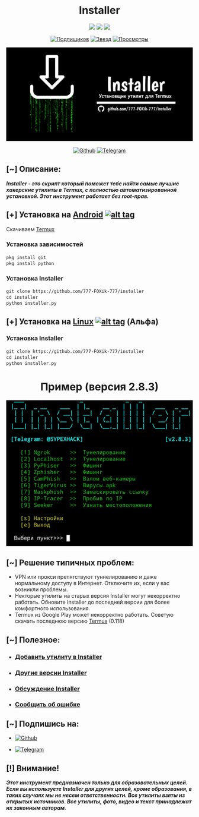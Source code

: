 <h1 align="center">Installer</h1>

<p align="center">
  <img src="https://img.shields.io/badge/Версия-2.9.1-cyan?style=flat-square">
  <img src="https://img.shields.io/badge/Написано%20на-Python-blue?style=flat-square">
  <img src="https://img.shields.io/badge/Поддерживается%3F-Да-green?style=flat-square">
</p>
<p align="center">
<a href="https://github.com/777-FOXik-777"><img title="Подпищиков" src="https://img.shields.io/github/followers/777-FOXik-777?color=red&style=flat-square"></a>
<a href="https://github.com/777-FOXik-777"><img title="Звезд" src="https://img.shields.io/github/stars/777-FOXik-777/installer?color=yellow&lstyle=flat-square"></a>
<a href="https://github.com/777-FOXik-777"><img title="Просмотры" src="https://img.shields.io/github/watchers/777-FOXik-777/installer?color=blue&style=flat-square"></a>
</p>

![Installer](https://github.com/777-FOXik-777/installer/blob/main/image/logo-installer.jpg)

<p align="center">
<a href="https://github.com/777-FOXik-777"><img title="Github" src="https://img.shields.io/badge/Github-777%7EFOXik%7E777-indigo?style=for-the-badge&logo=github"></a>
<a href="https://t.me/+1MZLhFv1sMJjZmFi"><img title="Telegram" src="https://img.shields.io/badge/Telegram-SYPEXHACK-blue?style=for-the-badge&logo=telegram"></a>
</p>


## [~] Описание:

***Installer - это скрипт который поможет тебе найти самые лучшие хакерские утилиты в Termux,
с полностью автоматизированной установкой. Этот инструмент работает без root-прав.***


## [+] Установка на [Android](https://wikipedia.org/wiki/Android) [![alt tag](https://cdn1.iconfinder.com/data/icons/logotypes/32/android-32.png)](https://fr.wikipedia.org/wiki/Android)
 
Скачиваем [Termux](https://t.me/SYPEXHACK_fail/51)

### Установка зависимостей

```
pkg install git
pkg install python
``` 

### Установка Installer

``` 
git clone https://github.com/777-FOXik-777/installer
cd installer
python installer.py
``` 

## [+] Установка на [Linux](https://wikipedia.org/wiki/Linux) [![alt tag](http://icons.iconarchive.com/icons/dakirby309/simply-styled/32/OS-Linux-icon.png)](https://fr.wikipedia.org/wiki/Linux) (Альфа)

### Установка Installer

```
git clone https://github.com/777-FOXik-777/installer
cd installer
python installer.py
```
<h1 align="center">Пример (версия 2.8.3)</h1>

![Installer](https://github.com/777-FOXik-777/installer/blob/main/image/Screenshot_installer1.jpg)

## [~] Решение типичных проблем:

- VPN или прокси препятствуют туннелированию и даже нормальному доступу в Интернет. Отключите их, если у вас возникли проблемы.
- Некторые утилиты на старых версия Installer могут некорректно работать. Обновите Installer до последней версии для более комфортного использования.
- Termux из Google Play может некорректно работать. Советую скачать последнюю версию [Termux](https://t.me/SYPEXHACK_fail/51) (0.118)

## [~] Полезное:

- ### [Добавить утилиту в Installer](https://forms.gle/vMHny8Yp24HQZqLV9)
- ### [Другие версии Installer](https://github.com/777-FOXik-777/installer/releases)
- ### [Обсуждение Installer](https://github.com/777-FOXik-777/installer/discussions)
- ### [Сообщить об ошибке](https://t.me/SYPEXHACK_help_bot)

## [~] Подпишись на:

- [![Github](https://img.shields.io/badge/Github-777%7EFOXik%7E777-indigo?style=for-the-badge&logo=github)](https://github.com/777-FOXik-777)


- [![Telegram](https://img.shields.io/badge/Telegram-SYPEXHACK-blue?style=for-the-badge&logo=telegram)](https://t.me/+1MZLhFv1sMJjZmFi)

## [!] Внимание!

***Этот инструмент предназначен только для образовательных целей. Если вы используете Installer для других целей, кроме образования, в таких случаях мы не несем ответственности.
Все утилиты взяты из открытых источников. Все утилиты, фото, видео и текст принадлежат их законным авторам.***


